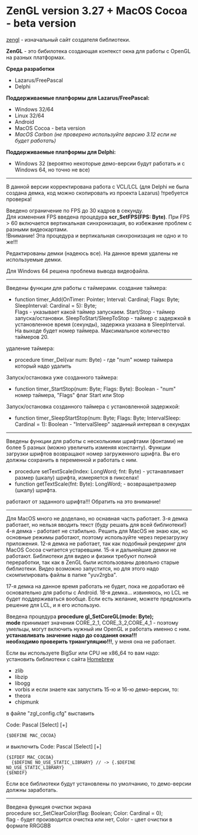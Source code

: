 # ZenGL version 3.27 + MacOS Cocoa - beta version

[zengl](https://zengl.org) - изначальный сайт создателя библиотеки.

**ZenGL** - это бибилотека создающая контекст окна для работы с OpenGL на разных платформах.

**Среда разработки**
- Lazarus/FreePascal
- Delphi

**Поддерживаемые платформы для Lazarus/FreePascal:**
- Windows 32/64
- Linux 32/64
- Android
- MacOS Cocoa - beta version
- *MacOS Carbon (не проверено используйте версию 3.12 если не будет работать)*

**Поддерживаемые платформы для Delphi:**
- Windows 32 (вероятно некоторые демо-версии будут работать и с Windows 64, но точно не все)

***
В данной версии корректирована работа с VCL/LCL (для Delphi не была создана демка, код можно скопировать из проекта Lazarus)
!требуется проверка!

Введено ограничение по FPS до 30 кадров в секунду.  
Для изменения FPS введена процедура **scr_SetFPS(FPS: Byte)**. При FPS > 60 включается вертикальная синхронизация, во избежание проблем с разными видеокартами.  
!Внимание! Эта процедура и вертикальная синхронизация не одно и то же!!!

Редактированы демки (надеюсь все). На данное время удалены не используемые демки.

Для Windows 64 решена проблема вывода видеофайла.
***
Введены функции для работы с таймерами.
создание таймера:
- function timer_Add(OnTimer: Pointer; Interval: Cardinal; Flags: Byte; SleepInterval: Cardinal = 5): Byte;  
Flags - указывает какой таймер запускаем. Start/Stop - таймер запуска/остановки. SleepToStart/SleepToStop - таймер с задержкой в установленное время (секунды), 
задержка указана в SleepInterval.  
На выходе будет номер таймера. Максимальное количество таймеров 20.

удаление таймера:
- procedure timer_Del(var num: Byte) - где "num" номер таймера который надо удалить

Запуск/остановка уже созданного таймера:
- function timer_StartStop(num: Byte; Flags: Byte): Boolean - "num" номер таймера, "Flags" флаг Start или Stop

Запуск/остановка созданного таймера с установленной задержкой:
- function timer_SleepStartStop(num: Byte; Flags: Byte; IntervalSleep: Cardinal = 1): Boolean - "IntervalSleep" заданный интервал в секундах
***
Введены функции для работы с несколькими шрифтами (фонтами) не более 5 разных (можно увеличить изменяя константу). Функции загрузки шрифтов возвращают
номер загруженного шрифта. Вы его должны сохранить в переменной и работать с ним.

- procedure setTextScale(Index: LongWord; fnt: Byte) - устанавливает размер (шкалу) шрифта, измеряется в пикселах!
- function getTextScale(fnt: Byte): LongWord; - возвращаетразмер (шкалу) шрифта.

работают от заданного шрифта!!! Обратить на это внимание!




***
Для MacOS много не доделано, но оснавная часть работает.
3-я демка работает, но нельзя вводить текст (буду решать для всей библиотеки!)
4-я демка - работает не стабильно. Решить для MacOS не знаю как, но основные режимы работают, поэтому используйте через перезагрузку приложения.
12-я демка не работает, так как подобный рендеринг для MacOS Cocoa считается устаревшим.
15-я и дальнейшие демки не работают.
Библиотеки для видео и физики требуют полной переработки, так как в ZenGL были использованы довольно старые библиотеки. Видео возможно запустится, но для этого надо 
скомпилировать файлы в папке "yuv2rgba".

17-я демка на данное время работать не будет, пока не доработаю её основательно для работы с Android.
18-я демка... извиняюсь, но LCL не будет поддерживаться вообще. Если есть желание, можете предложить решение для LCL, и я его использую.

Введена процедура  **procedure gl_SetCoreGL(mode: Byte);**  
**mode** принимает значения CORE_2_1, CORE_3_2,CORE_4_1 - поэтому умельцы, могут включить нужный им OpenGL и работать именно с ним.  
**устанавливать значение надо до создания окна!!!**  
**необходимо проверить триангуляцию!!!**, у меня она не работает.

Если вы используете BigSur или CPU не x86_64 то вам надо:  
установить библиотеки с сайта [Homebrew](https://formulae.brew.sh/formula/ "Homebrew")

- zlib
- libzip
- libogg
- vorbis
и если знаете как запустить 15-ю и 16-ю демо-версии, то:
- theora
- chipmunk

в файле "zgl_config.cfg" выставить

Code: Pascal  [Select]
[+]

    {$DEFINE MAC_COCOA}

и выключить
Code: Pascal  [Select]
[+]

    {$IFDEF MAC_COCOA}
      {$DEFINE NO_USE_STATIC_LIBRARY} // -> {.$DEFINE NO_USE_STATIC_LIBRARY}
    {$ENDIF}


Если все библиотеки будут установлены по умолчанию, то демо-версии должны заработать.

***
Введена функция очистки экрана  
procedure scr_SetClearColor(flag: Boolean; Color: Cardinal = 0);  
flag - будет производится очистка или нет, Color - цвет очистки в формате RRGGBB
